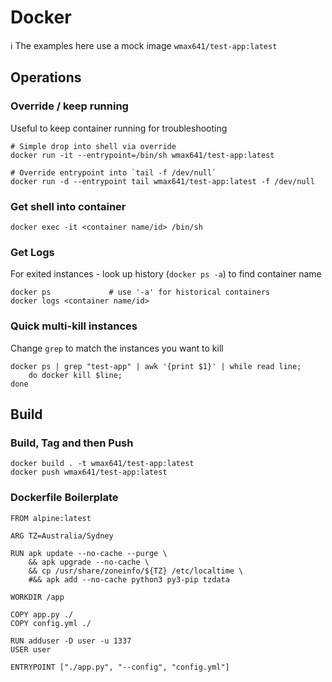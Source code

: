 # Docker

ℹ️ The examples here use a mock image `wmax641/test-app:latest`

## Operations

### Override / keep running
Useful to keep container running for troubleshooting
```
# Simple drop into shell via override
docker run -it --entrypoint=/bin/sh wmax641/test-app:latest

# Override entrypoint into `tail -f /dev/null`
docker run -d --entrypoint tail wmax641/test-app:latest -f /dev/null

```

### Get shell into container
```
docker exec -it <container name/id> /bin/sh
```

### Get Logs
For exited instances - look up history (`docker ps -a`) to find container name
```
docker ps             # use '-a' for historical containers
docker logs <container name/id>
```

### Quick multi-kill instances
Change `grep` to match the instances you want to kill
```
docker ps | grep "test-app" | awk '{print $1}' | while read line; 
    do docker kill $line; 
done
```

## Build
### Build, Tag and then Push 
```
docker build . -t wmax641/test-app:latest
docker push wmax641/test-app:latest
```

### Dockerfile Boilerplate
```
FROM alpine:latest

ARG TZ=Australia/Sydney

RUN apk update --no-cache --purge \
    && apk upgrade --no-cache \
    && cp /usr/share/zoneinfo/${TZ} /etc/localtime \
    #&& apk add --no-cache python3 py3-pip tzdata

WORKDIR /app

COPY app.py ./
COPY config.yml ./

RUN adduser -D user -u 1337
USER user

ENTRYPOINT ["./app.py", "--config", "config.yml"]

```
